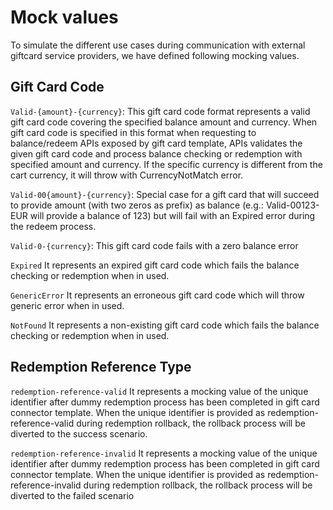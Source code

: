 # Mock values

To simulate the different use cases during communication with external giftcard service providers, we have defined following mocking values.

## Gift Card Code

`Valid-{amount}-{currency}`:
This gift card code format represents a valid gift card code covering the specified balance amount and currency. When gift card code is specified in this format when requesting to balance/redeem APIs exposed by gift card template, APIs validates the given gift card code and process balance checking or redemption with specified amount and currency. If the specific currency is different from the cart currency, it will throw with CurrencyNotMatch error.

`Valid-00{amount}-{currency}`:
Special case for a gift card that will succeed to provide amount (with two zeros as prefix) as balance (e.g.: Valid-00123-EUR will provide a balance of 123) but will fail with an Expired error during the redeem process. 

`Valid-0-{currency}`:
This gift card code fails with a zero balance error

`Expired`
It represents an expired gift card code which fails the balance checking or redemption when in used. 

`GenericError`
It represents an erroneous gift card code which will throw generic error when in used. 

`NotFound`
It represents a non-existing gift card code which fails the balance checking or redemption when in used. 

## Redemption Reference Type

`redemption-reference-valid`
It represents a mocking value of the unique identifier after dummy redemption process has been completed in gift card connector template. When the unique identifier is provided as redemption-reference-valid during redemption rollback, the rollback process will be diverted to the success scenario.

`redemption-reference-invalid`
It represents a mocking value of the unique identifier after dummy redemption process has been completed in gift card connector template. When the unique identifier is provided as redemption-reference-invalid during redemption rollback, the rollback process will be diverted to the failed scenario